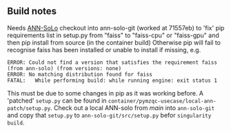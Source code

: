 ## Build notes
Needs [ANN-SoLo](https://github.com/bittremieux/ANN-SoLo) checkout into ann-solo-git (worked at 71557eb)
to 'fix' pip requirements list in setup.py from "faiss" to "faiss-cpu" or "faiss-gpu" and then pip install from source (in the container build)
Otherwise pip will fail to recognise faiss has been installed or unable to install if missing, e.g.
```
ERROR: Could not find a version that satisfies the requirement faiss (from ann-solo) (from versions: none)
ERROR: No matching distribution found for faiss
FATAL:   While performing build: while running engine: exit status 1
```
This must be due to some changes in pip as it was working before.
A 'patched' `setup.py` can be found in `container/pymzqc-usecase/local-ann-patch/setup.py`. Check out a local ANN-solo from _main_ into `ann-solo-git` and copy that `setup.py` to `ann-solo-git/src/setup.py` befor `singularity build`.
